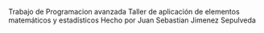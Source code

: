 Trabajo de Programacion avanzada Taller de aplicación de elementos matemáticos y estadísticos 
Hecho por Juan Sebastian Jimenez Sepulveda
